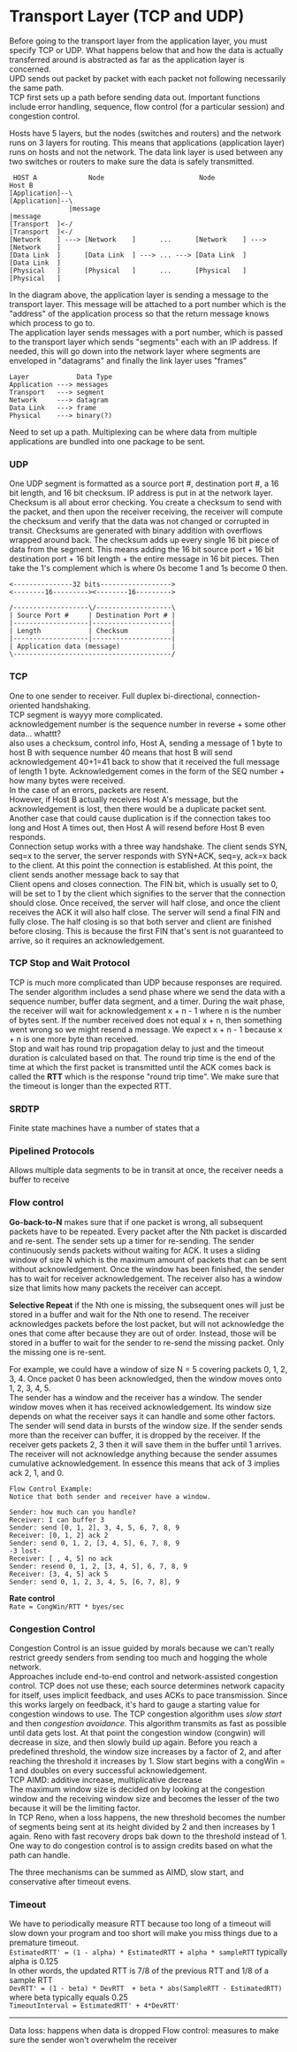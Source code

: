 # Transport Layer (TCP and UDP)
Before going to the transport layer from the application layer, you must specify TCP or UDP. What happens below that and how the data is actually transferred around is abstracted as far as the application layer is concerned.  
UPD sends out packet by packet with each packet not following necessarily the same path.  
TCP first sets up a path before sending data out. Important functions include error handling, sequence, flow control (for a particular session) and congestion control.   

Hosts have 5 layers, but the nodes (switches and routers) and the network runs on 3 layers for routing. This means that applications (application layer) runs on hosts and not the network. 
The data link layer is used between any two switches or routers to make sure the data is safely transmitted.  
```
 HOST A             Node                        Node               Host B
[Application]--\                                                  [Application]--\
               |message                                                          |message
[Transport  ]<-/                                                  [Transport  ]<-/
[Network    ] ---> [Network    ]      ...      [Network    ] ---> [Network    ]
[Data Link  ]      [Data Link  ] ---> ... ---> [Data Link  ]      [Data Link  ]
[Physical   ]      [Physical   ]      ...      [Physical   ]      [Physical   ]
```
In the diagram above, the application layer is sending a message to the transport layer. This message will be attached to a port number which is the "address" of the application process so that the return message knows which process to go to.  
The application layer sends messages with a port number, which is passed to the transport layer which sends "segments" each with an IP address. If needed, this will go down into the network layer where segments are enveloped in "datagrams" and finally the link layer uses "frames"  
```
Layer            Data Type
Application ---> messages
Transport   ---> segment
Network     ---> datagram
Data Link   ---> frame
Physical    ---> binary(?)
```
Need to set up a path. 
Multiplexing can be where data from multiple applications are bundled into one package to be sent. 

### UDP
One UDP segment is formatted as a source port #, destination port #, a 16 bit length, and 16 bit checksum. IP address is put in at the network layer. Checksum is all about error checking. You create a checksum to send with the packet, and then upon the receiver receiving, the receiver will compute the checksum and verify that the data was not changed or corrupted in transit. Checksums are generated with binary addition with overflows wrapped around back. The checksum adds up every single 16 bit piece of data from the segment. This means adding the 16 bit source port + 16 bit destination port + 16 bit length + the entire message in 16 bit pieces. Then take the 1's complement which is where 0s become 1 and 1s become 0 then.  
```
<---------------32 bits------------------>
<--------16---------><--------16--------->

/-------------------\/-------------------\
| Source Port #     | Destination Port # |
|-------------------|--------------------|
| Length            | Checksum           |
|-------------------|--------------------|
| Application data (message)             |
\----------------------------------------/
```

### TCP
One to one sender to receiver. Full duplex bi-directional, connection-oriented handshaking.  
TCP segment is wayyy more complicated.  
acknowledgement number is the sequence number in reverse  + some other data... whattt?  
also uses a checksum, control info, 
Host A, sending a message of 1 byte to host B with sequence number 40 means that host B will send acknowledgement 40+1=41 back to show that it received the full message of length 1 byte. Acknowledgement comes in the form of the SEQ number + how many bytes were received.  
In the case of an errors, packets are resent.  
However, if Host B actually receives Host A's message, but the acknowledgement is lost, then there would be a duplicate packet sent. Another case that could cause duplication is if the connection takes too long and Host A times out, then Host A will resend before Host B even responds.  
Connection setup works with a three way handshake. The client sends SYN, seq=x to the server, the server responds with SYN+ACK, seq=y, ack=x back to the client. At this point the connection is established. At this point, the client sends another message back to say that  
Client opens and closes connection. The FIN bit, which is usually set to 0, will be set to 1 by the client which signifies to the server that the connection should close. Once received, the server will half close, and once the client receives the ACK it will also half close. The server will send a final FIN and fully close. The half closing is so that both server and client are finished before closing. This is because the first FIN that's sent is not guaranteed to arrive, so it requires an acknowledgement. 

### TCP Stop and Wait Protocol
TCP is much more complicated than UDP because responses are required. The sender algorithm includes a send phase where we send the data with a sequence number, buffer data segment, and a timer. During the wait phase, the receiver will wait for acknowledgement x + n - 1 where n is the number of bytes sent. If the number received does not equal x + n, then something went wrong so we might resend a message. We expect x + n - 1 because x + n is one more byte than received.  
Stop and wait has round trip propagation delay to just and the timeout duration is calculated based on that. The round trip time is the end of the time at which the first packet is transmitted until the ACK comes back is called the **RTT** which is the response "round trip time". We make sure that the timeout is longer than the expected RTT. 

### SRDTP
Finite state machines have a number of states that a 

### Pipelined Protocols
Allows multiple data segments to be in transit at once, the receiver needs a buffer to receive

### Flow control
**Go-back-to-N** makes sure that if one packet is wrong, all subsequent packets have to be repeated. Every packet after the Nth packet is discarded and re-sent. The sender sets up a timer for re-sending. The sender continuously sends packets without waiting for ACK. It uses a sliding window of size N which is the maximum amount of packets that can be sent without acknowledgement. Once the window has been finished, the sender has to wait for receiver acknowledgement. The receiver also has a window size that limits how many packets the receiver can accept. 

**Selective Repeat** if the Nth one is missing, the subsequent ones will just be stored in a buffer and wait for the Nth one to resend. The receiver acknowledges packets before the lost packet, but will not acknowledge the ones that come after because they are out of order. Instead, those will be stored in a buffer to wait for the sender to re-send the missing packet. Only the missing one is re-sent.  

For example, we could have a window of size N = 5 covering packets 0, 1, 2, 3, 4. Once packet 0 has been acknowledged, then the window moves onto 1, 2, 3, 4, 5.  
The sender has a window and the receiver has a window. The sender window moves when it has received acknowledgement. Its window size depends on what the receiver says it can handle and some other factors. The sender will send data in bursts of the window size. If the sender sends more than the receiver can buffer, it is dropped by the receiver. If the receiver gets packets 2, 3 then it will save them in the buffer until 1 arrives. The receiver will not acknowledge anything because the sender assumes cumulative acknowledgement. In essence this means that ack of 3 implies ack 2, 1, and 0.  

```
Flow Control Example:
Notice that both sender and receiver have a window. 

Sender: how much can you handle?
Receiver: I can buffer 3
Sender: send [0, 1, 2], 3, 4, 5, 6, 7, 8, 9
Receiver: [0, 1, 2] ack 2
Sender: send 0, 1, 2, [3, 4, 5], 6, 7, 8, 9
-3 lost-
Receiver: [ , 4, 5] no ack
Sender: resend 0, 1, 2, [3, 4, 5], 6, 7, 8, 9
Receiver: [3, 4, 5] ack 5
Sender: send 0, 1, 2, 3, 4, 5, [6, 7, 8], 9
```

**Rate control**  
```Rate = CongWin/RTT * byes/sec```  

### Congestion Control
Congestion Control is an issue guided by morals because we can't really restrict greedy senders from sending too much and hogging the whole network.  
Approaches include end-to-end control and network-assisted congestion control. TCP does not use these; each source determines network capacity for itself, uses implicit feedback, and uses ACKs to pace transmission. Since this works largely on feedback, it's hard to gauge a starting value for congestion windows to use. The TCP congestion algorithm uses *slow start* and then *congestion avoidance*. This algorithm transmits as fast as possible until data gets lost. At that point the congestion window (congwin) will decrease in size, and then slowly build up again. Before you reach a predefined threshold, the window size increases by a factor of 2, and after reaching the threshold it increases by 1. Slow start begins with a congWin = 1 and doubles on every successful acknowledgement.    
TCP AIMD: additive increase, multiplicative decrease  
The maximum window size is decided on by looking at the congestion window and the receiving window size and becomes the lesser of the two because it will be the limiting factor.  
In TCP Reno, when a loss happens, the new threshold becomes the number of segments being sent at its height divided by 2 and then increases by 1 again. Reno with fast recovery drops bak down to the threshold instead of 1.  
One way to do congestion control is to assign credits based on what the path can handle.  

The three mechanisms can be summed as AIMD, slow start, and conservative after timeout evens.  

### Timeout
We have to periodically measure RTT because too long of a timeout will slow down your program and too short will make you miss things due to a premature timeout.  
```EstimatedRTT' = (1 - alpha) * EstimatedRTT + alpha * sampleRTT``` typically alpha is 0.125  
In other words, the updated RTT is 7/8 of the previous RTT and 1/8 of a sample RTT  
```DevRTT' = (1 - beta) * DevRTT  + beta * abs(SampleRTT - EstimatedRTT)``` where beta typically equals 0.25  
```TimeoutInterval = EstimatedRTT' + 4*DevRTT'```

---
Data loss: happens when data is dropped
Flow control: measures to make sure the sender won't overwhelm the receiver

